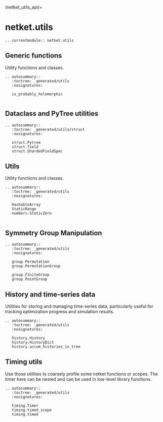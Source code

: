(netket_utils_api)=
# netket.utils

```{eval-rst}
.. currentmodule:: netket.utils

```
## Generic functions

Utility functions and classes.

```{eval-rst}
.. autosummary::
   :toctree: _generated/utils
   :nosignatures:

   is_probably_holomorphic
   
```

## Dataclass and PyTree utilities

```{eval-rst}
.. autosummary::
   :toctree: _generated/utils/struct
   :nosignatures:

   struct.Pytree
   struct.field
   struct.ShardedFieldSpec
```


## Utils

Utility functions and classes.

```{eval-rst}
.. autosummary::
   :toctree: _generated/utils
   :nosignatures:

   HashableArray
   StaticRange
   numbers.StaticZero
   
```


## Symmetry Group Manipulation

```{eval-rst}
.. autosummary::
   :toctree: _generated/utils
   :nosignatures:

   group.Permutation 
   group.PermutationGroup 

   group.FiniteGroup
   group.PointGroup

```

## History and time-series data

Utilities for storing and managing time-series data, particularly useful for tracking optimization progress and simulation results.

```{eval-rst}
.. autosummary::
   :toctree: _generated/utils
   :nosignatures:

   history.History
   history.HistoryDict
   history.accum_histories_in_tree
```

## Timing utils

Use those utilities to coarsely profile some netket functions or scopes. The timer here
can be nested and can be used in low-level library functions.


```{eval-rst}
.. autosummary::
   :toctree: _generated/utils
   :nosignatures:

   timing.Timer
   timing.timed_scope 
   timing.timed 
```

